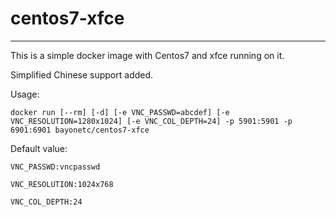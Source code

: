 # centos7-xfce
---
This is a simple docker image with Centos7 and xfce running on it. 

Simplified Chinese support added.

Usage:

    docker run [--rm] [-d] [-e VNC_PASSWD=abcdef] [-e VNC_RESOLUTION=1280x1024] [-e VNC_COL_DEPTH=24] -p 5901:5901 -p 6901:6901 bayonetc/centos7-xfce

Default value:

    VNC_PASSWD:vncpasswd

    VNC_RESOLUTION:1024x768

    VNC_COL_DEPTH:24


